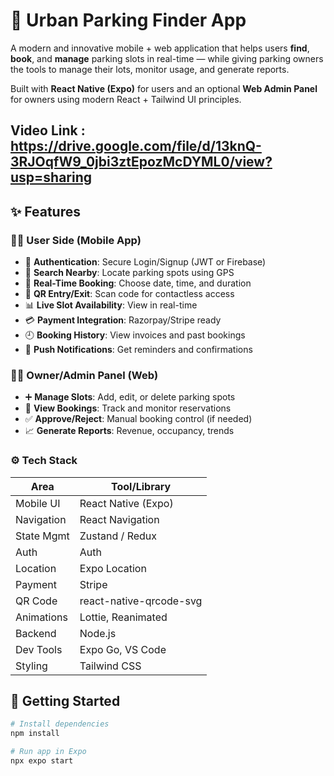 # 🚗 Urban Parking Finder App

A modern and innovative mobile + web application that helps users **find**, **book**, and **manage** parking slots in real-time — while giving parking owners the tools to manage their lots, monitor usage, and generate reports.

Built with **React Native (Expo)** for users and an optional **Web Admin Panel** for owners using modern React + Tailwind UI principles.


Video Link : https://drive.google.com/file/d/13knQ-3RJOqfW9_0jbi3ztEpozMcDYML0/view?usp=sharing
---

## ✨ Features

### 🧑‍💼 User Side (Mobile App)

- 🔐 **Authentication**: Secure Login/Signup (JWT or Firebase)
- 📍 **Search Nearby**: Locate parking spots using GPS
- 📅 **Real-Time Booking**: Choose date, time, and duration
- 📲 **QR Entry/Exit**: Scan code for contactless access
- 📊 **Live Slot Availability**: View in real-time
- 💳 **Payment Integration**: Razorpay/Stripe ready
- 🕘 **Booking History**: View invoices and past bookings
- 🔔 **Push Notifications**: Get reminders and confirmations

### 🧑‍💼 Owner/Admin Panel (Web)

- ➕ **Manage Slots**: Add, edit, or delete parking spots
- 📆 **View Bookings**: Track and monitor reservations
- ✅ **Approve/Reject**: Manual booking control (if needed)
- 📈 **Generate Reports**: Revenue, occupancy, trends

### ⚙️ Tech Stack
| Area        | Tool/Library           |
|-------------|------------------------|
| Mobile UI   | React Native (Expo)    |
| Navigation  | React Navigation       |
| State Mgmt  | Zustand / Redux        |
| Auth        | Auth                   |
| Location    | Expo Location          |
| Payment     | Stripe                 |
| QR Code     | react-native-qrcode-svg|
| Animations  | Lottie, Reanimated     |
| Backend     | Node.js                |
| Dev Tools   | Expo Go, VS Code       |
| Styling     | Tailwind CSS           |   

## 🚀 Getting Started

```bash
# Install dependencies
npm install

# Run app in Expo
npx expo start
